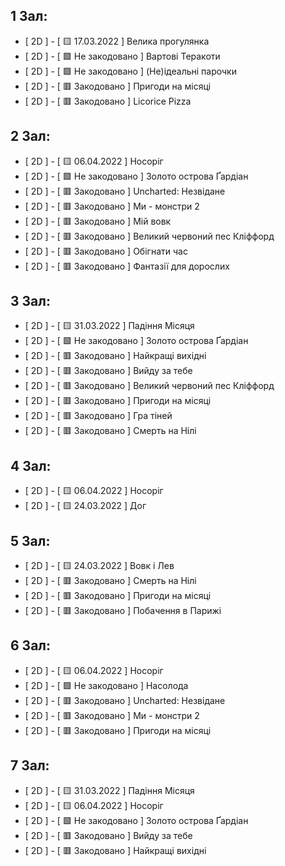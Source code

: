 ## 1 Зал:

- [ 2D ] - [ 🟨 17.03.2022 ] Велика прогулянка
- [ 2D ] - [ 🟩 Не закодовано ] Вартові Теракоти
- [ 2D ] - [ 🟩 Не закодовано ] (Не)ідеальні парочки
- [ 2D ] - [ 🟥 Закодовано ] Пригоди на місяці
- [ 2D ] - [ 🟥 Закодовано ] Licorice Pizza

## 2 Зал:

- [ 2D ] - [ 🟨 06.04.2022 ] Носоріг
- [ 2D ] - [ 🟩 Не закодовано ] Золото острова Ґардіан
- [ 2D ] - [ 🟥 Закодовано ] Uncharted: Незвідане
- [ 2D ] - [ 🟥 Закодовано ] Ми - монстри 2
- [ 2D ] - [ 🟥 Закодовано ] Мій вовк
- [ 2D ] - [ 🟥 Закодовано ] Великий червоний пес Кліффорд
- [ 2D ] - [ 🟥 Закодовано ] Обігнати час
- [ 2D ] - [ 🟥 Закодовано ] Фантазії для дорослих

## 3 Зал:

- [ 2D ] - [ 🟨 31.03.2022 ] Падіння Місяця
- [ 2D ] - [ 🟩 Не закодовано ] Золото острова Ґардіан
- [ 2D ] - [ 🟥 Закодовано ] Найкращі вихідні
- [ 2D ] - [ 🟥 Закодовано ] Вийду за тебе
- [ 2D ] - [ 🟥 Закодовано ] Великий червоний пес Кліффорд
- [ 2D ] - [ 🟥 Закодовано ] Пригоди на місяці
- [ 2D ] - [ 🟥 Закодовано ] Гра тіней
- [ 2D ] - [ 🟥 Закодовано ] Смерть на Нілі

## 4 Зал:

- [ 2D ] - [ 🟨 06.04.2022 ] Носоріг
- [ 2D ] - [ 🟨 24.03.2022 ] Дог

## 5 Зал:

- [ 2D ] - [ 🟨 24.03.2022 ] Вовк і Лев
- [ 2D ] - [ 🟥 Закодовано ] Смерть на Нілі
- [ 2D ] - [ 🟥 Закодовано ] Пригоди на місяці
- [ 2D ] - [ 🟥 Закодовано ] Побачення в Парижі

## 6 Зал:

- [ 2D ] - [ 🟨 06.04.2022 ] Носоріг
- [ 2D ] - [ 🟩 Не закодовано ] Насолода
- [ 2D ] - [ 🟥 Закодовано ] Uncharted: Незвідане
- [ 2D ] - [ 🟥 Закодовано ] Ми - монстри 2
- [ 2D ] - [ 🟥 Закодовано ] Пригоди на місяці

## 7 Зал:

- [ 2D ] - [ 🟨 31.03.2022 ] Падіння Місяця
- [ 2D ] - [ 🟨 06.04.2022 ] Носоріг
- [ 2D ] - [ 🟩 Не закодовано ] Золото острова Ґардіан
- [ 2D ] - [ 🟥 Закодовано ] Вийду за тебе
- [ 2D ] - [ 🟥 Закодовано ] Найкращі вихідні
